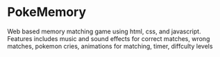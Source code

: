 # PokeMemory
Web based memory matching game using html, css, and javascript.
Features includes music and sound effects for correct matches, wrong matches, pokemon cries, 
animations for matching, timer, diffculty levels

